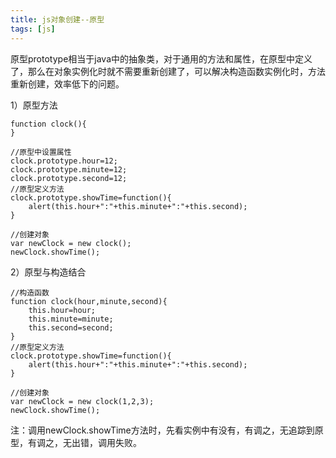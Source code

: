 ```yaml
---
title: js对象创建--原型
tags: [js]
---
```


原型prototype相当于java中的抽象类，对于通用的方法和属性，在原型中定义了，那么在对象实例化时就不需要重新创建了，可以解决构造函数实例化时，方法重新创建，效率低下的问题。

1）原型方法

```
function clock(){
}

//原型中设置属性
clock.prototype.hour=12;
clock.prototype.minute=12;
clock.prototype.second=12;
//原型定义方法
clock.prototype.showTime=function(){
    alert(this.hour+":"+this.minute+":"+this.second);
}

//创建对象
var newClock = new clock();
newClock.showTime();
```

2）原型与构造结合

```
//构造函数
function clock(hour,minute,second){
    this.hour=hour;
    this.minute=minute;
    this.second=second;
}
//原型定义方法
clock.prototype.showTime=function(){
    alert(this.hour+":"+this.minute+":"+this.second);
}

//创建对象
var newClock = new clock(1,2,3);
newClock.showTime();
```

注：调用newClock.showTime方法时，先看实例中有没有，有调之，无追踪到原型，有调之，无出错，调用失败。